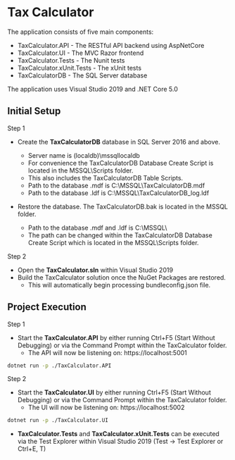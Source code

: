 # Tax Calculator

The application consists of five main components:

- TaxCalculator.API - The RESTful API backend using AspNetCore
- TaxCalculator.UI - The MVC Razor frontend
- TaxCalculator.Tests - The Nunit tests
- TaxCalculator.xUnit.Tests - The xUnit tests
- TaxCalculatorDB - The SQL Server database

The application uses Visual Studio 2019 and .NET Core 5.0

## Initial Setup

Step 1
- Create the **TaxCalculatorDB** database in SQL Server 2016 and above.
  - Server name is (localdb)\mssqllocaldb
  - For convenience the TaxCalculatorDB Database Create Script is located in the MSSQL\Scripts folder.
  - This also includes the TaxCalculatorDB Table Scripts.
  - Path to the database .mdf is C:\MSSQL\TaxCalculatorDB.mdf
  - Path to the database .ldf is C:\MSSQL\TaxCalculatorDB_log.ldf

- Restore the database. The TaxCalculatorDB.bak is located in the MSSQL folder.
  - Path to the database .mdf and .ldf is C:\MSSQL\
  - The path can be changed within the TaxCalculatorDB Database Create Script which is located in the MSSQL\Scripts folder.

Step 2
- Open the **TaxCalculator.sln** within Visual Studio 2019
- Build the TaxCalculator solution once the NuGet Packages are restored.
  - This will automatically begin processing bundleconfig.json file.

## Project Execution

Step 1
- Start the **TaxCalculator.API** by either running Ctrl+F5 (Start Without Debugging) or via the Command Prompt within the TaxCalculator folder.
  - The API will now be listening on: https://localhost:5001

```bash
dotnet run -p ./TaxCalculator.API
```
Step 2
- Start the **TaxCalculator.UI** by either running Ctrl+F5 (Start Without Debugging) or via the Command Prompt within the TaxCalculator folder.
  - The UI will now be listening on: https://localhost:5002
  
```bash
dotnet run -p ./TaxCalculator.UI
```

- **TaxCalculator.Tests** and **TaxCalculator.xUnit.Tests** can be executed via the Test Explorer within Visual Studio 2019 (Test -> Test Explorer or Ctrl+E, T)
